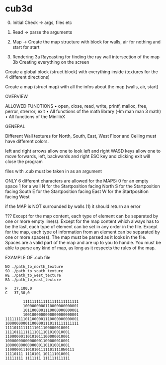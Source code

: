 # cub3d

0. Initial Check
-> args, files etc

1. Read 
-> parse the arguments

2. Map 
-> Create the map structure with block for walls, air for nothing and start for start

3. Rendering
3a Raycasting for finding the ray wall intersection of the map
3b Creating everything on the screen

Create a global block (struct block) with everything inside (textures for the 4 different directions)

Create a map (struct map) with all the infos about the map (walls, air, start)

OVERVIEW

ALLOWED FUNCTIONS
• open, close, read, write, printf, malloc, free, perror, strerror, exit
• All functions of the math library (-lm man man 3 math)
• All functions of the MinilibX

GENERAL

Different Wall textures for North, South, East, West
Floor and Ceiling must have different colors.

left and right arrows allow one to look left and right
WASD keys allow one to move forwards, left, backwards and right
ESC key and clicking exit will close the program

files with .cub must be taken in as an argument

ONLY 6 different characters are allowed for the MAPS:
0 for an empty space
1 for a wall
N for the Startposition facing North
S for the Startposition facing South
E for the Startposition facing East
W for the Startposition facing West

if the MAP is NOT surrounded by walls (1) it should return an error

???
Except for the map content, each type of element can be separated by one or more empty line(s).
Except for the map content which always has to be the last, each type of element can be set in any order in the file.
Except for the map, each type of information from an element can be separated by one or more space(s).
The map must be parsed as it looks in the file. Spaces are a valid part of the map and are up to you to handle. You must be able to parse any kind of map, as long as it respects the rules of the map.


EXAMPLE OF .cub file
```
NO ./path_to_north_texture
SO ./path_to_south_texture
WE ./path_to_west_texture
EA ./path_to_east_texture

F	37,100,0
C	37,30,0

		1111111111111111111111111
		1000000000110000000000001
		1011000001110000000000001
		1001000000000000000000001
111111111011000001110000000000001
100000000011000001110111111111111
11110111111111011100000010001
11110111111111011101010010001
11000000110101011100000010001
10000000000000001100000010001
10000000000000001101010010001
11000001110101011111011110N0111
11110111 1110101 101111010001
11111111 1111111 111111111111
```

